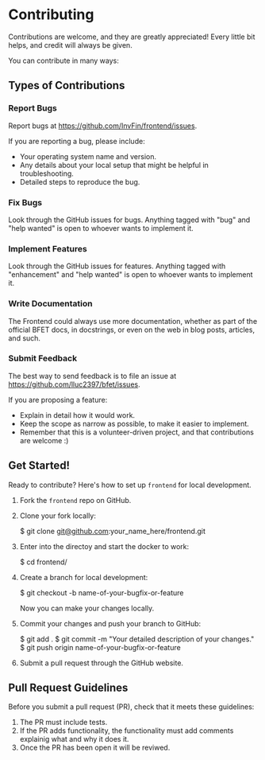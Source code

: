 # Contributing

Contributions are welcome, and they are greatly appreciated! Every little bit
helps, and credit will always be given.

You can contribute in many ways:

## Types of Contributions

### Report Bugs

Report bugs at https://github.com/InvFin/frontend/issues.

If you are reporting a bug, please include:

* Your operating system name and version.
* Any details about your local setup that might be helpful in troubleshooting.
* Detailed steps to reproduce the bug.


### Fix Bugs

Look through the GitHub issues for bugs. Anything tagged with "bug" and "help
wanted" is open to whoever wants to implement it.


### Implement Features

Look through the GitHub issues for features. Anything tagged with "enhancement"
and "help wanted" is open to whoever wants to implement it.


### Write Documentation

The Frontend could always use more documentation, whether as part of the
official BFET docs, in docstrings, or even on the web in blog posts,
articles, and such.


### Submit Feedback

The best way to send feedback is to file an issue at https://github.com/lluc2397/bfet/issues.

If you are proposing a feature:

* Explain in detail how it would work.
* Keep the scope as narrow as possible, to make it easier to implement.
* Remember that this is a volunteer-driven project, and that contributions
  are welcome :)


## Get Started!

Ready to contribute? Here's how to set up `frontend` for local development.

1. Fork the `frontend` repo on GitHub.
2. Clone your fork locally:

    $ git clone git@github.com:your_name_here/frontend.git

3. Enter into the directoy and start the docker to work:

    $ cd frontend/

4. Create a branch for local development:

    $ git checkout -b name-of-your-bugfix-or-feature

   Now you can make your changes locally.

5. Commit your changes and push your branch to GitHub:

    $ git add .
    $ git commit -m "Your detailed description of your changes."
    $ git push origin name-of-your-bugfix-or-feature

6. Submit a pull request through the GitHub website.


## Pull Request Guidelines

Before you submit a pull request (PR), check that it meets these guidelines:

1. The PR must include tests.
2. If the PR adds functionality, the functionality must add comments explainig what and why it does it.
3. Once the PR has been open it will be reviwed.
